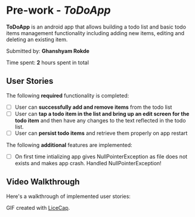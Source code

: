 # Pre-work - *ToDoApp*

**ToDoApp** is an android app that allows building a todo list and basic todo items management functionality including adding new items, editing and deleting an existing item.

Submitted by: **Ghanshyam Rokde**

Time spent: **2** hours spent in total

## User Stories

The following **required** functionality is completed:

* [ ] User can **successfully add and remove items** from the todo list
* [ ] User can **tap a todo item in the list and bring up an edit screen for the todo item** and then have any changes to the text reflected in the todo list.
* [ ] User can **persist todo items** and retrieve them properly on app restart

The following **additional** features are implemented:

* [ ] On first time intializing app gives NullPointerException as file does not exists and makes app crash. Handled NullPointerException!
 
## Video Walkthrough 

Here's a walkthrough of implemented user stories:



GIF created with [LiceCap](http://www.cockos.com/licecap/).
